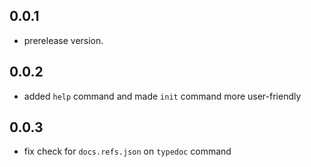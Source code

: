 ## 0.0.1

- prerelease version.

## 0.0.2

- added `help` command and made `init` command more user-friendly

## 0.0.3

- fix check for `docs.refs.json` on `typedoc` command